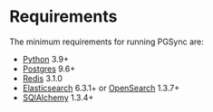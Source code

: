 # Requirements

The minimum requirements for running PGSync are:

- [Python](https://www.python.org) 3.9+
- [Postgres](https://www.postgresql.org) 9.6+
- [Redis](https://redis.io) 3.1.0
- [Elasticsearch](https://www.elastic.co/products/elastic-stack) 6.3.1+ or [OpenSearch](https://opensearch.org/) 1.3.7+
- [SQlAlchemy](https://www.sqlalchemy.org) 1.3.4+

